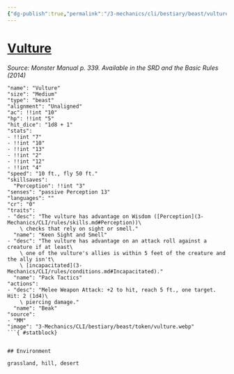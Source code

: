 ```yaml
---
{"dg-publish":true,"permalink":"/3-mechanics/cli/bestiary/beast/vulture/","tags":["ttrpg-cli/compendium/src/5e/mm","ttrpg-cli/monster/cr/0","ttrpg-cli/monster/environment/desert","ttrpg-cli/monster/environment/grassland","ttrpg-cli/monster/environment/hill","ttrpg-cli/monster/size/medium","ttrpg-cli/monster/type/beast"],"noteIcon":""}
---
```


# [Vulture](3-Mechanics\CLI\bestiary\beast/vulture.md)
*Source: Monster Manual p. 339. Available in the <span title='Systems Reference Document (5.1)'>SRD</span> and the Basic Rules (2014)*  

```statblock
"name": "Vulture"
"size": "Medium"
"type": "beast"
"alignment": "Unaligned"
"ac": !!int "10"
"hp": !!int "5"
"hit_dice": "1d8 + 1"
"stats":
- !!int "7"
- !!int "10"
- !!int "13"
- !!int "2"
- !!int "12"
- !!int "4"
"speed": "10 ft., fly 50 ft."
"skillsaves":
  "Perception": !!int "3"
"senses": "passive Perception 13"
"languages": ""
"cr": "0"
"traits":
- "desc": "The vulture has advantage on Wisdom ([Perception](3-Mechanics/CLI/rules/skills.md#Perception))\
    \ checks that rely on sight or smell."
  "name": "Keen Sight and Smell"
- "desc": "The vulture has advantage on an attack roll against a creature if at least\
    \ one of the vulture's allies is within 5 feet of the creature and the ally isn't\
    \ [incapacitated](3-Mechanics/CLI/rules/conditions.md#Incapacitated)."
  "name": "Pack Tactics"
"actions":
- "desc": "Melee Weapon Attack: +2 to hit, reach 5 ft., one target. Hit: 2 (1d4)\
    \ piercing damage."
  "name": "Beak"
"source":
- "MM"
"image": "3-Mechanics/CLI/bestiary/beast/token/vulture.webp"
```{ #statblock}


## Environment

grassland, hill, desert